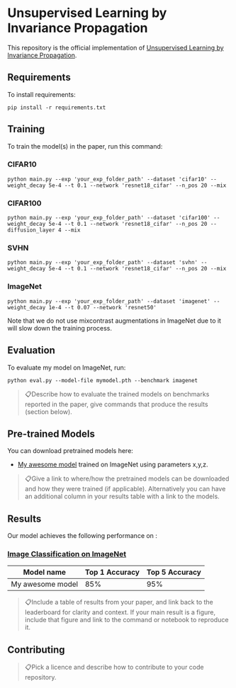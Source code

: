 # Unsupervised Learning by Invariance Propagation

This repository is the official implementation of [Unsupervised Learning by Invariance Propagation](https://arxiv.org/abs/---). 
<!-- ![concept](./concept.jpg) -->
<!-- <p align="center"> -->
  <!-- <img src="img/concept.png" width="300"> -->
<!-- </p> -->
<!-- > 📋Optional: include a graphic explaining your approach/main result, bibtex entry, link to demos, blog posts and tutorials -->
## Requirements

To install requirements:

```setup
pip install -r requirements.txt
```

## Training
To train the model(s) in the paper, run this command:
### CIFAR10
```train
python main.py --exp 'your_exp_folder_path' --dataset 'cifar10' --weight_decay 5e-4 --t 0.1 --network 'resnet18_cifar' --n_pos 20 --mix
```
### CIFAR100
```train
python main.py --exp 'your_exp_folder_path' --dataset 'cifar100' --weight_decay 5e-4 --t 0.1 --network 'resnet18_cifar' --n_pos 20 --diffusion_layer 4 --mix
```
### SVHN
```train
python main.py --exp 'your_exp_folder_path' --dataset 'svhn' --weight_decay 5e-4 --t 0.1 --network 'resnet18_cifar' --n_pos 20 --mix
```

### ImageNet
```train
python main.py --exp 'your_exp_folder_path' --dataset 'imagenet' --weight_decay 1e-4 --t 0.07 --network 'resnet50'
```

Note that we do not use mixcontrast augmentations in ImageNet due to it will slow down the training process.

## Evaluation

To evaluate my model on ImageNet, run:

```eval
python eval.py --model-file mymodel.pth --benchmark imagenet
```
> 📋Describe how to evaluate the trained models on benchmarks reported in the paper, give commands that produce the results (section below).
## Pre-trained Models

You can download pretrained models here:

- [My awesome model](https://drive.google.com/mymodel.pth) trained on ImageNet using parameters x,y,z. 

> 📋Give a link to where/how the pretrained models can be downloaded and how they were trained (if applicable).  Alternatively you can have an additional column in your results table with a link to the models.
## Results

Our model achieves the following performance on :

### [Image Classification on ImageNet](https://paperswithcode.com/sota/image-classification-on-imagenet)

| Model name         | Top 1 Accuracy  | Top 5 Accuracy |
| ------------------ |---------------- | -------------- |
| My awesome model   |     85%         |      95%       |

> 📋Include a table of results from your paper, and link back to the leaderboard for clarity and context. If your main result is a figure, include that figure and link to the command or notebook to reproduce it. 

## Contributing

> 📋Pick a licence and describe how to contribute to your code repository. 